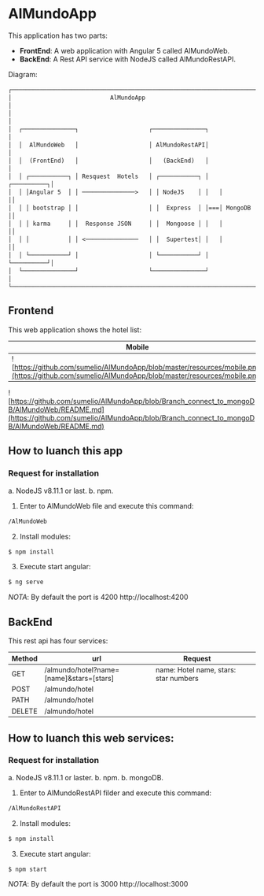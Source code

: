 # AlMundoApp

This application has two parts: 

- **FrontEnd**: A web application with Angular 5 called AlMundoWeb.
- **BackEnd**: A Rest API service with NodeJS called AlMundoRestAPI.


Diagram:


	┌───────────────────────────────────────────────────────────────────────┐
	│                            AlMundoApp                                 │
	│                                                                       │
	│  ┌───────────────┐                    ┌───────────────┐               │
	│  │  AlMundoWeb   │                    │ AlMundoRestAPI│               │
	│  │  (FrontEnd)   │                    │   (BackEnd)   │               │
	│  │ ┌───────────┐ │ Resquest  Hotels   │ ┌───────────┐ │   ┌──────────┐│
	│  │ │Angular 5  │ │ ───────────────>   │ │ NodeJS    │ │   │          ││
	│  │ │ bootstrap │ │                    │ │  Express  │ │===│ MongoDB  ││
	│  │ │ karma     │ │  Response JSON     │ │  Mongoose │ │   │          ││
	│  │ │           │ │ <───────────────   │ │  Supertest│ │   │          ││
	│  │ └───────────┘ │                    │ └───────────┘ │   └──────────┘│
	│  └───────────────┘                    └───────────────┘               │
	└───────────────────────────────────────────────────────────────────────┘

## Frontend

This web application shows the hotel list:

|Mobile   | Desktop  |
|---|---|
|![https://github.com/sumelio/AlMundoApp/blob/master/resources/mobile.png](https://github.com/sumelio/AlMundoApp/blob/master/resources/mobile.png)|![https://github.com/sumelio/AlMundoApp/blob/master/resources/webPage.png](https://github.com/sumelio/AlMundoApp/blob/master/resources/webPage.png)|

![https://github.com/sumelio/AlMundoApp/blob/Branch_connect_to_mongoDB/AlMundoWeb/README.md](https://github.com/sumelio/AlMundoApp/blob/Branch_connect_to_mongoDB/AlMundoWeb/README.md)


## How to luanch this app

### Request for installation

a. NodeJS v8.11.1 or last.
b. npm.

1. Enter to AlMundoWeb file and execute this command:

```bash
/AlMundoWeb
```
2. Install modules:

```bash
$ npm install
```

3. Execute start angular:

```bash
$ ng serve
```

*NOTA*: By default the port is 4200 http://localhost:4200


## BackEnd

This rest api has four services:

| Method  | url  | Request  |   |   |
|---|---|---|---|---|
| GET  |  /almundo/hotel?name=[name]&stars=[stars] |  name: Hotel name, stars: star numbers|   |   |
| POST  |  /almundo/hotel |   |   |   |
| PATH  | /almundo/hotel  |   |   |   |
| DELETE  |  /almundo/hotel |   |   |   |

## How to luanch this web services:

### Request for installation

a. NodeJS v8.11.1 or laster.
b. npm.
b. mongoDB.


1. Enter to AlMundoRestAPI filder and execute this command:

```bash
/AlMundoRestAPI
```
2. Install modules:

```bash
$ npm install
```

3. Execute start angular:

```bash
$ npm start
```
*NOTA*: By default  the port is 3000 http://localhost:3000
